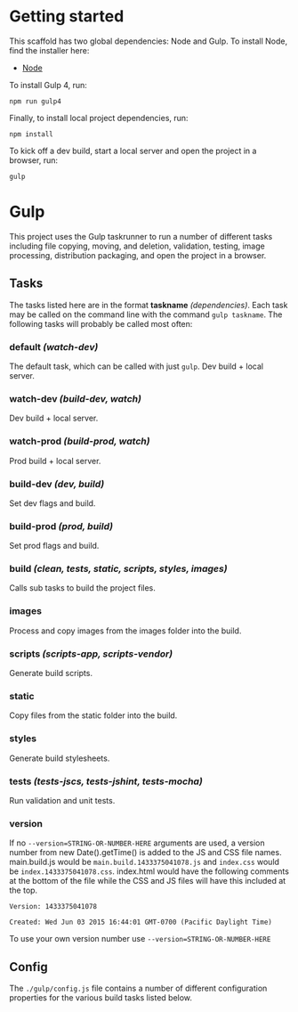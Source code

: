 # Getting started

This scaffold has two global dependencies: Node and Gulp. To install Node, find the installer here:

* [Node](https://nodejs.org/)
    
To install Gulp 4, run:
 
    npm run gulp4

Finally, to install local project dependencies, run:

    npm install
     
To kick off a dev build, start a local server and open the project in a browser, run:

    gulp


# Gulp

This project uses the Gulp taskrunner to run a number of different tasks including file copying, moving, and deletion, 
validation, testing, image processing, distribution packaging, and open the project in a browser.

## Tasks

The tasks listed here are in the format __taskname__ *(dependencies)*. Each task may be called on the command line with the 
command `gulp taskname`. The following tasks will probably be called most often:

### default *(watch-dev)*
The default task, which can be called with just `gulp`. Dev build + local server.

### watch-dev *(build-dev, watch)*
Dev build + local server.

### watch-prod *(build-prod, watch)*
Prod build + local server.

### build-dev *(dev, build)*
Set dev flags and build.

### build-prod *(prod, build)*
Set prod flags and build.
  
### build *(clean, tests, static, scripts, styles, images)*
Calls sub tasks to build the project files.
  
### images
Process and copy images from the images folder into the build.

### scripts *(scripts-app, scripts-vendor)*
Generate build scripts.

### static
Copy files from the static folder into the build.

### styles
Generate build stylesheets.

### tests *(tests-jscs, tests-jshint, tests-mocha)*
Run validation and unit tests.

### version

If no `--version=STRING-OR-NUMBER-HERE` arguments are used, a version number from new Date().getTime() is added 
to the JS and CSS file names. main.build.js would be `main.build.1433375041078.js` and `index.css` would be 
`index.1433375041078.css`. index.html would have the following comments at the bottom of the file while the CSS 
and JS files will have this included at the top.
   
   `Version: 1433375041078`
   
   `Created: Wed Jun 03 2015 16:44:01 GMT-0700 (Pacific Daylight Time)`

To use your own version number use `--version=STRING-OR-NUMBER-HERE`

## Config

The `./gulp/config.js` file contains a number of different configuration properties for the various build tasks listed 
below.
